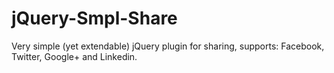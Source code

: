 jQuery-Smpl-Share
=================

Very simple (yet extendable) jQuery plugin for sharing, supports: Facebook, Twitter, Google+ and Linkedin.
